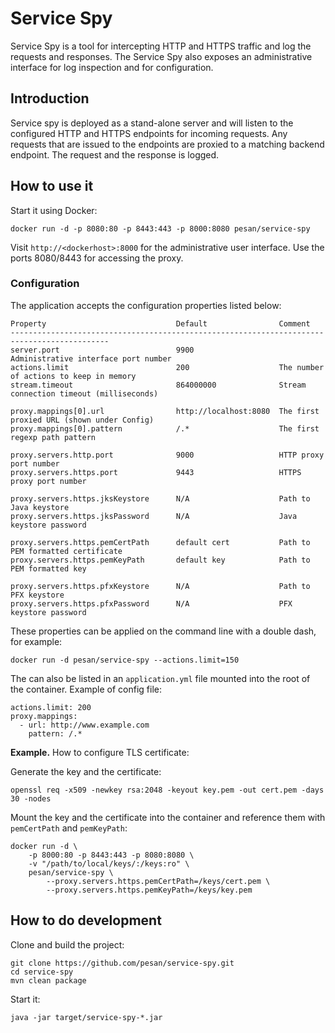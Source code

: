 # Service Spy
Service Spy is a tool for intercepting HTTP and HTTPS traffic and log the
requests and responses. The Service Spy also exposes an administrative
interface for log inspection and for configuration.

## Introduction

Service spy is deployed as a stand-alone server and will listen to the
configured HTTP and HTTPS endpoints for incoming requests. Any requests that
are issued to the endpoints are proxied to a matching backend endpoint. The
request and the response is logged.

## How to use it

Start it using Docker:

    docker run -d -p 8080:80 -p 8443:443 -p 8000:8080 pesan/service-spy

Visit `http://<dockerhost>:8000` for the administrative user interface. Use
the ports 8080/8443 for accessing the proxy.

### Configuration

The application accepts the configuration properties listed below:

    Property                             Default                Comment
    --------------------------------------------------------------------------------------------
    server.port                          9900                   Administrative interface port number
    actions.limit                        200                    The number of actions to keep in memory
    stream.timeout                       864000000              Stream connection timeout (milliseconds)

    proxy.mappings[0].url                http://localhost:8080  The first proxied URL (shown under Config)
    proxy.mappings[0].pattern            /.*                    The first regexp path pattern

    proxy.servers.http.port              9000                   HTTP proxy port number
    proxy.servers.https.port             9443                   HTTPS proxy port number

    proxy.servers.https.jksKeystore      N/A                    Path to Java keystore
    proxy.servers.https.jksPassword      N/A                    Java keystore password

    proxy.servers.https.pemCertPath      default cert           Path to PEM formatted certificate
    proxy.servers.https.pemKeyPath       default key            Path to PEM formatted key

    proxy.servers.https.pfxKeystore      N/A                    Path to PFX keystore
    proxy.servers.https.pfxPassword      N/A                    PFX keystore password

These properties can be applied on the command line with a double dash, for example:

    docker run -d pesan/service-spy --actions.limit=150

The can also be listed in an `application.yml` file mounted into the root of the container.
Example of config file:

    actions.limit: 200
    proxy.mappings:
      - url: http://www.example.com
        pattern: /.*

**Example.** How to configure TLS certificate:

Generate the key and the certificate:

    openssl req -x509 -newkey rsa:2048 -keyout key.pem -out cert.pem -days 30 -nodes

Mount the key and the certificate into the container and reference them with
`pemCertPath` and `pemKeyPath`:

    docker run -d \
        -p 8000:80 -p 8443:443 -p 8080:8080 \
        -v "/path/to/local/keys/:/keys:ro" \
        pesan/service-spy \
            --proxy.servers.https.pemCertPath=/keys/cert.pem \
            --proxy.servers.https.pemKeyPath=/keys/key.pem

## How to do development

Clone and build the project:

    git clone https://github.com/pesan/service-spy.git
    cd service-spy
    mvn clean package

Start it:

    java -jar target/service-spy-*.jar

